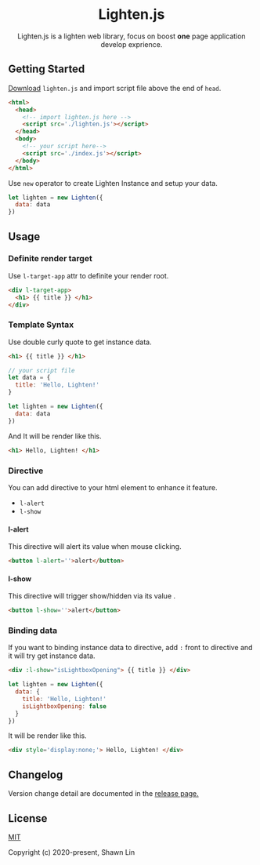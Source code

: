 <h1 align="center"> Lighten.js</h1>
<p align="center">Lighten.js is a lighten web library, focus on boost <strong>one</strong> page application develop exprience.</p>



## Getting Started
[Download](https://raw.githubusercontent.com/shawnlin0201/Lighten.js/master/lighten.js) `lighten.js` and import script file above the end of `head`.

```html
<html>
  <head>
    <!-- import lighten.js here -->
    <script src='./lighten.js'></script>
  </head>
  <body>
    <!-- your script here-->
    <script src='./index.js'></script>
  </body>
</html>
```

Use `new` operator to create Lighten Instance and setup your data.
```js
let lighten = new Lighten({
  data: data
})
```

## Usage
### Definite render target
Use `l-target-app` attr to definite your render root.
```html
<div l-target-app>
  <h1> {{ title }} </h1>
</div>
```
### Template Syntax
Use double curly quote to get instance data.
```html
<h1> {{ title }} </h1>
```
```js
// your script file
let data = {
  title: 'Hello, Lighten!'
}

let lighten = new Lighten({
  data: data
})
```
And It will be render like this.
```html
<h1> Hello, Lighten! </h1>
```

### Directive
You can add directive to your html element to enhance it feature.
- `l-alert`
- `l-show`

#### l-alert
This directive will alert its value when mouse clicking.
```html
<button l-alert=''>alert</button>
```

#### l-show
This directive will trigger show/hidden via its <boolean>value .
```html
<button l-show=''>alert</button>
```
  
### Binding data
If you want to binding instance data to directive, add `:` front to directive and it will try get instance data.
```html
<div :l-show="isLightboxOpening"> {{ title }} </div>
```

```js
let lighten = new Lighten({
  data: {
    title: 'Hello, Lighten!'
    isLightboxOpening: false
  }
})
```
It will be render like this.
```html
<div style='display:none;'> Hello, Lighten! </div>
```
## Changelog
Version change detail are documented in the [release page.](https://github.com/shawnlin0201/Lighten.js/releases)

## License

[MIT](https://github.com/shawnlin0201/Lighten.js/blob/master/LICENSE)

Copyright (c) 2020-present, Shawn Lin
